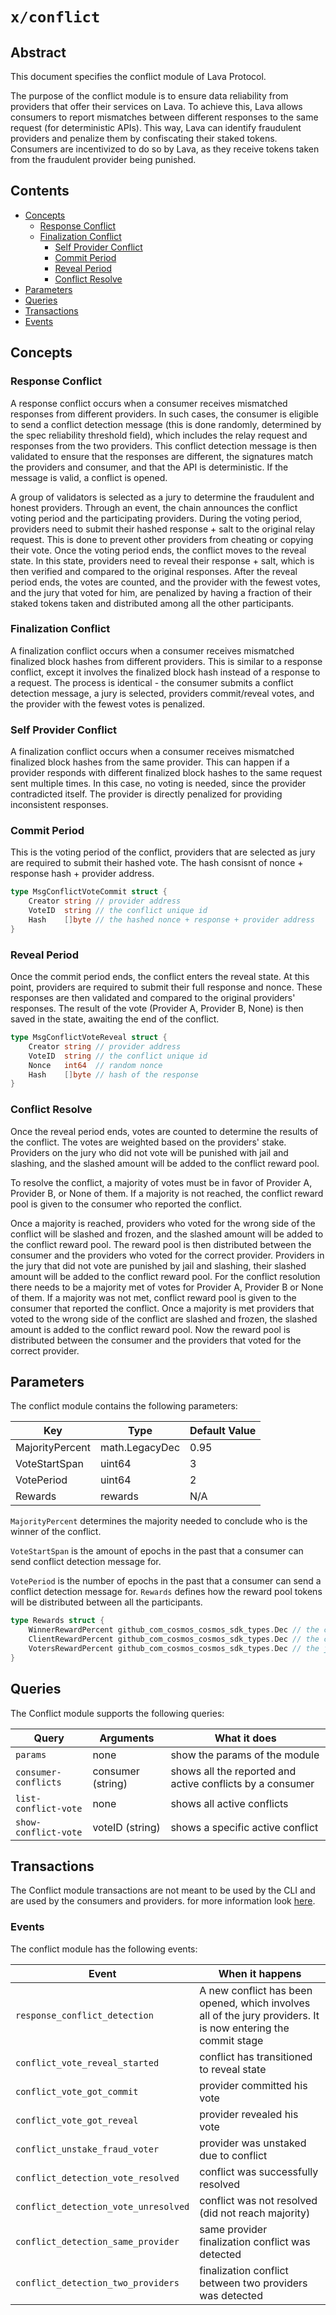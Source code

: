 # `x/conflict`

## Abstract

This document specifies the conflict module of Lava Protocol.

The purpose of the conflict module is to ensure data reliability from providers that offer their services on Lava. To achieve this, Lava allows consumers to report mismatches between different responses to the same request (for deterministic APIs). This way, Lava can identify fraudulent providers and penalize them by confiscating their staked tokens. Consumers are incentivized to do so by Lava, as they receive tokens taken from the fraudulent provider being punished.

## Contents

- [Concepts](#concepts)
  - [Response Conflict](#response-conflict)
  - [Finalization Conflict](#finalization-conflict)
    - [Self Provider Conflict](#self-provider-conflict)
    - [Commit Period](#commit-period)
    - [Reveal Period](#reveal-period)
    - [Conflict Resolve](#Conflict-Resolve)
- [Parameters](#parameters)
- [Queries](#queries)
- [Transactions](#transactions)
- [Events](#events)

## Concepts

### Response Conflict

A response conflict occurs when a consumer receives mismatched responses from different providers. In such cases, the consumer is eligible to send a conflict detection message (this is done randomly, determined by the spec reliability threshold field), which includes the relay request and responses from the two providers. This conflict detection message is then validated to ensure that the responses are different, the signatures match the providers and consumer, and that the API is deterministic. If the message is valid, a conflict is opened.

A group of validators is selected as a jury to determine the fraudulent and honest providers. Through an event, the chain announces the conflict voting period and the participating providers. During the voting period, providers need to submit their hashed response + salt to the original relay request. This is done to prevent other providers from cheating or copying their vote. Once the voting period ends, the conflict moves to the reveal state. In this state, providers need to reveal their response + salt, which is then verified and compared to the original responses. After the reveal period ends, the votes are counted, and the provider with the fewest votes, and the jury that voted for him, are penalized by having a fraction of their staked tokens taken and distributed among all the other participants.

### Finalization Conflict

A finalization conflict occurs when a consumer receives mismatched finalized block hashes from different providers. This is similar to a response conflict, except it involves the finalized block hash instead of a response to a request. The process is identical - the consumer submits a conflict detection message, a jury is selected, providers commit/reveal votes, and the provider with the fewest votes is penalized.

### Self Provider Conflict

A finalization conflict occurs when a consumer receives mismatched finalized block hashes from the same provider. This can happen if a provider responds with different finalized block hashes to the same request sent multiple times. In this case, no voting is needed, since the provider contradicted itself. The provider is directly penalized for providing inconsistent responses.

### Commit Period

This is the voting period of the conflict, providers that are selected as jury are required to submit their hashed vote.
The hash consisnt of nonce + response hash + provider address.

```go
type MsgConflictVoteCommit struct {
	Creator string // provider address
	VoteID  string // the conflict unique id
	Hash    []byte // the hashed nonce + response + provider address
}
```

### Reveal Period

Once the commit period ends, the conflict enters the reveal state. At this point, providers are required to submit their full response and nonce. These responses are then validated and compared to the original providers' responses. The result of the vote (Provider A, Provider B, None) is then saved in the state, awaiting the end of the conflict.

```go
type MsgConflictVoteReveal struct {
	Creator string // provider address
	VoteID  string // the conflict unique id
	Nonce   int64  // random nonce
	Hash    []byte // hash of the response
}
```

### Conflict Resolve

Once the reveal period ends, votes are counted to determine the results of the conflict. The votes are weighted based on the providers' stake. Providers on the jury who did not vote will be punished with jail and slashing, and the slashed amount will be added to the conflict reward pool.

To resolve the conflict, a majority of votes must be in favor of Provider A, Provider B, or None of them. If a majority is not reached, the conflict reward pool is given to the consumer who reported the conflict.

Once a majority is reached, providers who voted for the wrong side of the conflict will be slashed and frozen, and the slashed amount will be added to the conflict reward pool. The reward pool is then distributed between the consumer and the providers who voted for the correct provider.
Providers in the jury that did not vote are punished by jail and slashing, their slashed amount will be added to the conflict reward pool.
For the conflict resolution there needs to be a majority met of votes for Provider A, Provider B or None of them.
If a majority was not met, conflict reward pool is given to the consumer that reported the conflict.
Once a majority is met providers that voted to the wrong side of the conflict are slashed and frozen, the slashed amount is added to the conflict reward pool.
Now the reward pool is distributed between the consumer and the providers that voted for the correct provider.

## Parameters

The conflict module contains the following parameters:

| Key             | Type           | Default Value |
| --------------- | -------------- | ------------- |
| MajorityPercent | math.LegacyDec | 0.95          |
| VoteStartSpan   | uint64         | 3             |
| VotePeriod      | uint64         | 2             |
| Rewards         | rewards        | N/A           |

`MajorityPercent` determines the majority needed to conclude who is the winner of the conflict.

`VoteStartSpan` is the amount of epochs in the past that a consumer can send conflict detection message for.

`VotePeriod` is the number of epochs in the past that a consumer can send a conflict detection message for.
`Rewards` defines how the reward pool tokens will be distributed between all the participants.

```go
type Rewards struct {
	WinnerRewardPercent github_com_cosmos_cosmos_sdk_types.Dec // the conflict's winner portion (provider)
	ClientRewardPercent github_com_cosmos_cosmos_sdk_types.Dec // the conflict's reporter portion
	VotersRewardPercent github_com_cosmos_cosmos_sdk_types.Dec // the jury portion
}
```

## Queries

The Conflict module supports the following queries:

| Query                | Arguments         | What it does                                              |
| -------------------- | ----------------- | --------------------------------------------------------- |
| `params`             | none              | show the params of the module                             |
| `consumer-conflicts` | consumer (string) | shows all the reported and active conflicts by a consumer |
| `list-conflict-vote` | none              | shows all active conflicts                                |
| `show-conflict-vote` | voteID (string)   | shows a specific active conflict                          |

## Transactions

The Conflict module transactions are not meant to be used by the CLI and are used by the consumers and providers.
for more information look [here](../../proto/lavanet/lava/conflict/tx.proto).

### Events

The conflict module has the following events:

| Event                                | When it happens                                                                                               |
| ------------------------------------ | ------------------------------------------------------------------------------------------------------------- |
| `response_conflict_detection`        | A new conflict has been opened, which involves all of the jury providers. It is now entering the commit stage |
| `conflict_vote_reveal_started`       | conflict has transitioned to reveal state                                                                     |
| `conflict_vote_got_commit`           | provider committed his vote                                                                                   |
| `conflict_vote_got_reveal`           | provider revealed his vote                                                                                    |
| `conflict_unstake_fraud_voter`       | provider was unstaked due to conflict                                                                         |
| `conflict_detection_vote_resolved`   | conflict was successfully resolved                                                                            |
| `conflict_detection_vote_unresolved` | conflict was not resolved (did not reach majority)                                                            |
| `conflict_detection_same_provider`   | same provider finalization conflict was detected                                                              |
| `conflict_detection_two_providers`   | finalization conflict between two providers was detected                                                      |
